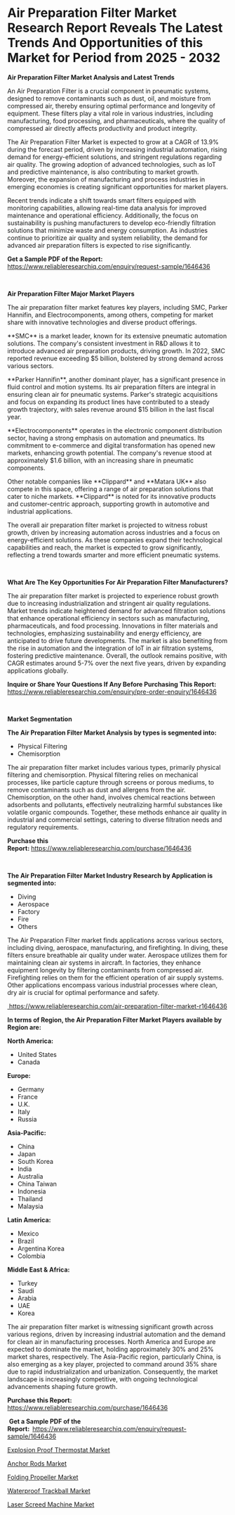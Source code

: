 <p><h1>Air Preparation Filter Market Research Report Reveals The Latest Trends And Opportunities of this Market for Period from 2025 - 2032</h1></p><p><strong>Air Preparation Filter Market Analysis and Latest Trends</strong></p>
<p><p>An Air Preparation Filter is a crucial component in pneumatic systems, designed to remove contaminants such as dust, oil, and moisture from compressed air, thereby ensuring optimal performance and longevity of equipment. These filters play a vital role in various industries, including manufacturing, food processing, and pharmaceuticals, where the quality of compressed air directly affects productivity and product integrity.</p><p>The Air Preparation Filter Market is expected to grow at a CAGR of 13.9% during the forecast period, driven by increasing industrial automation, rising demand for energy-efficient solutions, and stringent regulations regarding air quality. The growing adoption of advanced technologies, such as IoT and predictive maintenance, is also contributing to market growth. Moreover, the expansion of manufacturing and process industries in emerging economies is creating significant opportunities for market players.</p><p>Recent trends indicate a shift towards smart filters equipped with monitoring capabilities, allowing real-time data analysis for improved maintenance and operational efficiency. Additionally, the focus on sustainability is pushing manufacturers to develop eco-friendly filtration solutions that minimize waste and energy consumption. As industries continue to prioritize air quality and system reliability, the demand for advanced air preparation filters is expected to rise significantly.</p></p>
<p><strong>Get a Sample PDF of the Report:&nbsp;</strong> <a href="https://www.reliableresearchiq.com/enquiry/request-sample/1646436?utm_campaign=1144&utm_medium=2&utm_source=Github&utm_content=ia&utm_term=23022025&utm_id=air-preparation-filter">https://www.reliableresearchiq.com/enquiry/request-sample/1646436</a></p>
<p>&nbsp;</p>
<p><strong>Air Preparation Filter Major Market Players</strong></p>
<p><p>The air preparation filter market features key players, including SMC, Parker Hannifin, and Electrocomponents, among others, competing for market share with innovative technologies and diverse product offerings.</p><p>**SMC** is a market leader, known for its extensive pneumatic automation solutions. The company's consistent investment in R&D allows it to introduce advanced air preparation products, driving growth. In 2022, SMC reported revenue exceeding $5 billion, bolstered by strong demand across various sectors.</p><p>**Parker Hannifin**, another dominant player, has a significant presence in fluid control and motion systems. Its air preparation filters are integral in ensuring clean air for pneumatic systems. Parker's strategic acquisitions and focus on expanding its product lines have contributed to a steady growth trajectory, with sales revenue around $15 billion in the last fiscal year.</p><p>**Electrocomponents** operates in the electronic component distribution sector, having a strong emphasis on automation and pneumatics. Its commitment to e-commerce and digital transformation has opened new markets, enhancing growth potential. The company's revenue stood at approximately $1.6 billion, with an increasing share in pneumatic components.</p><p>Other notable companies like **Clippard** and **Matara UK** also compete in this space, offering a range of air preparation solutions that cater to niche markets. **Clippard** is noted for its innovative products and customer-centric approach, supporting growth in automotive and industrial applications.</p><p>The overall air preparation filter market is projected to witness robust growth, driven by increasing automation across industries and a focus on energy-efficient solutions. As these companies expand their technological capabilities and reach, the market is expected to grow significantly, reflecting a trend towards smarter and more efficient pneumatic systems.</p></p>
<p>&nbsp;</p>
<p><strong>What Are The Key Opportunities For Air Preparation Filter Manufacturers?</strong></p>
<p><p>The air preparation filter market is projected to experience robust growth due to increasing industrialization and stringent air quality regulations. Market trends indicate heightened demand for advanced filtration solutions that enhance operational efficiency in sectors such as manufacturing, pharmaceuticals, and food processing. Innovations in filter materials and technologies, emphasizing sustainability and energy efficiency, are anticipated to drive future developments. The market is also benefiting from the rise in automation and the integration of IoT in air filtration systems, fostering predictive maintenance. Overall, the outlook remains positive, with CAGR estimates around 5-7% over the next five years, driven by expanding applications globally.</p></p>
<p><strong>Inquire or Share Your Questions If Any Before Purchasing This Report:</strong> <a href="https://www.reliableresearchiq.com/enquiry/pre-order-enquiry/1646436?utm_campaign=1144&utm_medium=2&utm_source=Github&utm_content=ia&utm_term=23022025&utm_id=air-preparation-filter">https://www.reliableresearchiq.com/enquiry/pre-order-enquiry/1646436</a></p>
<p>&nbsp;</p>
<p><strong>Market Segmentation</strong></p>
<p><strong>The Air Preparation Filter Market Analysis by types is segmented into:</strong></p>
<p><ul><li>Physical Filtering</li><li>Chemisorption</li></ul></p>
<p><p>The air preparation filter market includes various types, primarily physical filtering and chemisorption. Physical filtering relies on mechanical processes, like particle capture through screens or porous mediums, to remove contaminants such as dust and allergens from the air. Chemisorption, on the other hand, involves chemical reactions between adsorbents and pollutants, effectively neutralizing harmful substances like volatile organic compounds. Together, these methods enhance air quality in industrial and commercial settings, catering to diverse filtration needs and regulatory requirements.</p></p>
<p><strong>Purchase this Report:&nbsp;</strong><a href="https://www.reliableresearchiq.com/purchase/1646436?utm_campaign=1144&utm_medium=2&utm_source=Github&utm_content=ia&utm_term=23022025&utm_id=air-preparation-filter">https://www.reliableresearchiq.com/purchase/1646436</a></p>
<p>&nbsp;</p>
<p><strong>The Air Preparation Filter Market Industry Research by Application is segmented into:</strong></p>
<p><ul><li>Diving</li><li>Aerospace</li><li>Factory</li><li>Fire</li><li>Others</li></ul></p>
<p><p>The Air Preparation Filter market finds applications across various sectors, including diving, aerospace, manufacturing, and firefighting. In diving, these filters ensure breathable air quality under water. Aerospace utilizes them for maintaining clean air systems in aircraft. In factories, they enhance equipment longevity by filtering contaminants from compressed air. Firefighting relies on them for the efficient operation of air supply systems. Other applications encompass various industrial processes where clean, dry air is crucial for optimal performance and safety.</p></p>
<p><a href="https://www.reliableresearchiq.com/air-preparation-filter-market-r1646436?utm_campaign=1144&utm_medium=2&utm_source=Github&utm_content=ia&utm_term=23022025&utm_id=air-preparation-filter">&nbsp;https://www.reliableresearchiq.com/air-preparation-filter-market-r1646436</a></p>
<p><strong>In terms of Region, the Air Preparation Filter Market Players available by Region are:</strong></p>
<p>
    <p> <strong> North America: </strong>
        <ul>
            <li>United States</li>
            <li>Canada</li>
        </ul>
        </p> 
    <p> <strong> Europe: </strong>
        <ul>
            <li>Germany</li>
            <li>France</li>
            <li>U.K.</li>
            <li>Italy</li>
            <li>Russia</li>
        </ul>
        </p> 
    <p> <strong> Asia-Pacific: </strong>
        <ul>
            <li>China</li>
            <li>Japan</li>
            <li>South Korea</li>
            <li>India</li>
            <li>Australia</li>
            <li>China Taiwan</li>
            <li>Indonesia</li>
            <li>Thailand</li>
            <li>Malaysia</li>
        </ul>
        </p> 
    <p> <strong> Latin America: </strong>
        <ul>
            <li>Mexico</li>
            <li>Brazil</li>
            <li>Argentina Korea</li>
            <li>Colombia</li>
        </ul>
        </p> 
    <p> <strong> Middle East & Africa: </strong>
        <ul>
            <li>Turkey</li>
            <li>Saudi</li>
            <li>Arabia</li>
            <li>UAE</li>
            <li>Korea</li>
        </ul>
    </p>
    </p>
<p><p>The air preparation filter market is witnessing significant growth across various regions, driven by increasing industrial automation and the demand for clean air in manufacturing processes. North America and Europe are expected to dominate the market, holding approximately 30% and 25% market shares, respectively. The Asia-Pacific region, particularly China, is also emerging as a key player, projected to command around 35% share due to rapid industrialization and urbanization. Consequently, the market landscape is increasingly competitive, with ongoing technological advancements shaping future growth.</p></p>
<p><strong>Purchase this Report: </strong><a href="https://www.reliableresearchiq.com/purchase/1646436?utm_campaign=1144&utm_medium=2&utm_source=Github&utm_content=ia&utm_term=23022025&utm_id=air-preparation-filter">https://www.reliableresearchiq.com/purchase/1646436</a></p>
<p>&nbsp;<strong>Get a Sample PDF of the Report:&nbsp;&nbsp;</strong><a href="https://www.reliableresearchiq.com/enquiry/request-sample/1646436?utm_campaign=1144&utm_medium=2&utm_source=Github&utm_content=ia&utm_term=23022025&utm_id=air-preparation-filter">https://www.reliableresearchiq.com/enquiry/request-sample/1646436</a></p>
<p><strong></strong></p>
<p><p><a href="https://github.com/albagekunnur/Market-Research-Report-List-1/blob/main/explosion-proof-thermostat-market.md?utm_campaign=1144&utm_medium=2&utm_source=Github&utm_content=ia&utm_term=23022025&utm_id=air-preparation-filter">Explosion Proof Thermostat Market</a></p><p><a href="https://github.com/eissaebanye3/Market-Research-Report-List-1/blob/main/anchor-rods-market.md?utm_campaign=1144&utm_medium=2&utm_source=Github&utm_content=ia&utm_term=23022025&utm_id=air-preparation-filter">Anchor Rods Market</a></p><p><a href="https://github.com/braidvasut51/Market-Research-Report-List-1/blob/main/folding-propeller-market.md?utm_campaign=1144&utm_medium=2&utm_source=Github&utm_content=ia&utm_term=23022025&utm_id=air-preparation-filter">Folding Propeller Market</a></p><p><a href="https://github.com/yombostebel/Market-Research-Report-List-1/blob/main/waterproof-trackball-market.md?utm_campaign=1144&utm_medium=2&utm_source=Github&utm_content=ia&utm_term=23022025&utm_id=air-preparation-filter">Waterproof Trackball Market</a></p><p><a href="https://github.com/signallaikun/Market-Research-Report-List-1/blob/main/laser-screed-machine-market.md?utm_campaign=1144&utm_medium=2&utm_source=Github&utm_content=ia&utm_term=23022025&utm_id=air-preparation-filter">Laser Screed Machine Market</a></p></p>